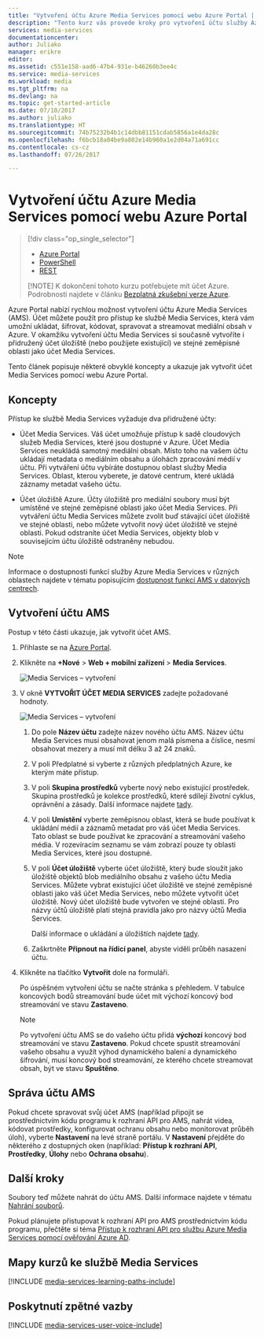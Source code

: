 ```yaml
---
title: "Vytvoření účtu Azure Media Services pomocí webu Azure Portal | Dokumentace Microsoftu"
description: "Tento kurz vás provede kroky pro vytvoření účtu služby Azure Media Services pomocí webu Azure Portal."
services: media-services
documentationcenter: 
author: Juliako
manager: erikre
editor: 
ms.assetid: c551e158-aad6-47b4-931e-b46260b3ee4c
ms.service: media-services
ms.workload: media
ms.tgt_pltfrm: na
ms.devlang: na
ms.topic: get-started-article
ms.date: 07/10/2017
ms.author: juliako
ms.translationtype: HT
ms.sourcegitcommit: 74b75232b4b1c14dbb81151cdab5856a1e4da28c
ms.openlocfilehash: f6bcb18a04be9a802e14b960a1e2d04a71a691cc
ms.contentlocale: cs-cz
ms.lasthandoff: 07/26/2017

---
```

# <a name="create-an-azure-media-services-account-using-the-azure-portal"></a>Vytvoření účtu Azure Media Services pomocí webu Azure Portal
> [!div class="op_single_selector"]
> * [Azure Portal](media-services-portal-create-account.md)
> * [PowerShell](media-services-manage-with-powershell.md)
> * [REST](https://docs.microsoft.com/rest/api/media/mediaservice)
> 
> [!NOTE]
> K dokončení tohoto kurzu potřebujete mít účet Azure. Podrobnosti najdete v článku [Bezplatná zkušební verze Azure](https://azure.microsoft.com/pricing/free-trial/). 
> 
> 

Azure Portal nabízí rychlou možnost vytvoření účtu Azure Media Services (AMS). Účet můžete použít pro přístup ke službě Media Services, která vám umožní ukládat, šifrovat, kódovat, spravovat a streamovat mediální obsah v Azure. V okamžiku vytvoření účtu Media Services si současně vytvoříte i přidružený účet úložiště (nebo použijete existující) ve stejné zeměpisné oblasti jako účet Media Services.

Tento článek popisuje některé obvyklé koncepty a ukazuje jak vytvořit účet Media Services pomocí webu Azure Portal.

## <a name="concepts"></a>Koncepty
Přístup ke službě Media Services vyžaduje dva přidružené účty:

* Účet Media Services. Váš účet umožňuje přístup k sadě cloudových služeb Media Services, které jsou dostupné v Azure. Účet Media Services neukládá samotný mediální obsah. Místo toho na vašem účtu ukládají metadata o mediálním obsahu a úlohách zpracování médií v účtu. Při vytváření účtu vybíráte dostupnou oblast služby Media Services. Oblast, kterou vyberete, je datové centrum, které ukládá záznamy metadat vašeho účtu.
  
* Účet úložiště Azure. Účty úložiště pro mediální soubory musí být umístěné ve stejné zeměpisné oblasti jako účet Media Services. Při vytváření účtu Media Services můžete zvolit buď stávající účet úložiště ve stejné oblasti, nebo můžete vytvořit nový účet úložiště ve stejné oblasti. Pokud odstraníte účet Media Services, objekty blob v souvisejícím účtu úložiště odstraněny nebudou.

> [!NOTE]
> Informace o dostupnosti funkcí služby Azure Media Services v různých oblastech najdete v tématu popisujícím [dostupnost funkcí AMS v datových centrech](scenarios-and-availability.md#availability).

## <a name="create-an-ams-account"></a>Vytvoření účtu AMS
Postup v této části ukazuje, jak vytvořit účet AMS.

1. Přihlaste se na [Azure Portal](https://portal.azure.com/).
2. Klikněte na **+Nové** > **Web + mobilní zařízení** > **Media Services**.
   
    ![Media Services – vytvoření](./media/media-services-create-account/media-services-new1.png)
3. V okně **VYTVOŘIT ÚČET MEDIA SERVICES** zadejte požadované hodnoty.
   
    ![Media Services – vytvoření](./media/media-services-create-account/media-services-new3.png)
   
   1. Do pole **Název účtu** zadejte název nového účtu AMS. Název účtu Media Services musí obsahovat jenom malá písmena a číslice, nesmí obsahovat mezery a musí mít délku 3 až 24 znaků.
   2. V poli Předplatné si vyberte z různých předplatných Azure, ke kterým máte přístup.
   3. V poli **Skupina prostředků** vyberte nový nebo existující prostředek.  Skupina prostředků je kolekce prostředků, které sdílejí životní cyklus, oprávnění a zásady. Další informace najdete [tady](../azure-resource-manager/resource-group-overview.md#resource-groups).
   4. V poli **Umístění** vyberte zeměpisnou oblast, která se bude používat k ukládání médií a záznamů metadat pro váš účet Media Services. Tato oblast se bude používat ke zpracování a streamování vašeho média. V rozevíracím seznamu se vám zobrazí pouze ty oblasti Media Services, které jsou dostupné. 
   5. V poli **Účet úložiště** vyberte účet úložiště, který bude sloužit jako úložiště objektů blob mediálního obsahu z vašeho účtu Media Services. Můžete vybrat existující účet úložiště ve stejné zeměpisné oblasti jako váš účet Media Services, nebo můžete vytvořit účet úložiště. Nový účet úložiště bude vytvořen ve stejné oblasti. Pro názvy účtů úložiště platí stejná pravidla jako pro názvy účtů Media Services.
      
       Další informace o ukládání a úložištích najdete [tady](../storage/storage-introduction.md).
   6. Zaškrtněte **Připnout na řídicí panel**, abyste viděli průběh nasazení účtu.
4. Klikněte na tlačítko **Vytvořit** dole na formuláři.
   
    Po úspěšném vytvoření účtu se načte stránka s přehledem. V tabulce koncových bodů streamování bude účet mít výchozí koncový bod streamování ve stavu **Zastaveno**. 

    >[!NOTE]
    >Po vytvoření účtu AMS se do vašeho účtu přidá **výchozí** koncový bod streamování ve stavu **Zastaveno**. Pokud chcete spustit streamování vašeho obsahu a využít výhod dynamického balení a dynamického šifrování, musí koncový bod streamování, ze kterého chcete streamovat obsah, být ve stavu **Spuštěno**. 
   
## <a name="to-manage-your-ams-account"></a>Správa účtu AMS

Pokud chcete spravovat svůj účet AMS (například připojit se prostřednictvím kódu programu k rozhraní API pro AMS, nahrát videa, kódovat prostředky, konfigurovat ochranu obsahu nebo monitorovat průběh úloh), vyberte **Nastavení** na levé straně portálu. V **Nastavení** přejděte do některého z dostupných oken (například: **Přístup k rozhraní API**, **Prostředky**, **Úlohy** nebo **Ochrana obsahu**).


## <a name="next-steps"></a>Další kroky

Soubory teď můžete nahrát do účtu AMS. Další informace najdete v tématu [Nahrání souborů](media-services-portal-upload-files.md).

Pokud plánujete přistupovat k rozhraní API pro AMS prostřednictvím kódu programu, přečtěte si téma [Přístup k rozhraní API pro službu Azure Media Services pomocí ověřování Azure AD](media-services-use-aad-auth-to-access-ams-api.md).

## <a name="media-services-learning-paths"></a>Mapy kurzů ke službě Media Services
[!INCLUDE [media-services-learning-paths-include](../../includes/media-services-learning-paths-include.md)]

## <a name="provide-feedback"></a>Poskytnutí zpětné vazby
[!INCLUDE [media-services-user-voice-include](../../includes/media-services-user-voice-include.md)]



